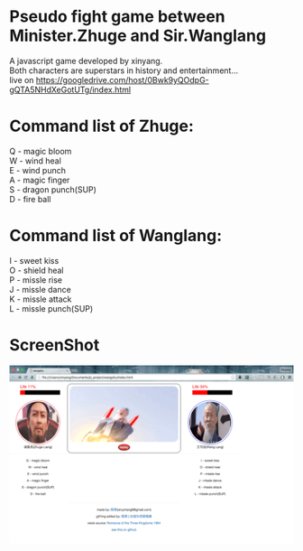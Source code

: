 # Pseudo fight game between Minister.Zhuge and Sir.Wanglang  
A javascript game developed by xinyang.  
Both characters are superstars in history and entertainment...  
live on https://googledrive.com/host/0Bwk9yQOdpG-gQTA5NHdXeGotUTg/index.html  


# Command list of Zhuge:  
Q - magic bloom  
W - wind heal  
E - wind punch  
A - magic finger  
S - dragon punch(SUP)  
D - fire ball  
# Command list of Wanglang:  
I - sweet kiss  
O - shield heal  
P - missle rise  
J - missle dance  
K - missle attack  
L - missle punch(SUP)  
# ScreenShot  
![alt tag](https://raw.githubusercontent.com/xinyzhang9/wangsitu/master/screen.png)

